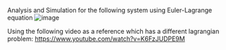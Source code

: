 Analysis and Simulation for the following system using Euler-Lagrange equation
![image](https://github.com/user-attachments/assets/ebc9dfde-4e53-4656-b648-14793195223e)

Using the following video as a reference which has a different lagrangian problem:
https://www.youtube.com/watch?v=K6FzJUDPE9M
